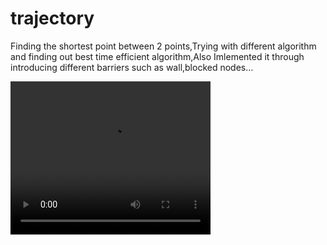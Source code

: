 # trajectory
Finding the shortest point between 2 points,Trying with different algorithm and finding out best time efficient algorithm,Also Imlemented it through introducing different barriers
such as wall,blocked nodes...

<video width="320" height="245" controls>
  <source src="C:\Users\kphpr\Downloads\project.mp4" type="video/mp4">
</video>

